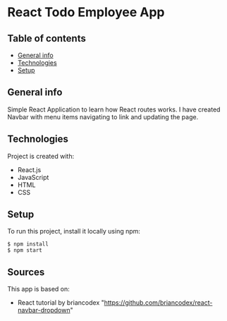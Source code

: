 # React Todo Employee App

## Table of contents
* [General info](#general-info)
* [Technologies](#technologies)
* [Setup](#setup)

## General info
Simple React Application to learn how React routes works.
I have created Navbar with menu items navigating to link and updating the page.


## Technologies
Project is created with:

* React.js
* JavaScript
* HTML
* CSS

## Setup
To run this project, install it locally using npm:

```
$ npm install
$ npm start
```

## Sources
This app is based on:
* React tutorial by briancodex
"https://github.com/briancodex/react-navbar-dropdown"


